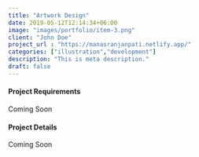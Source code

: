 ```yaml
---
title: "Artwork Design"
date: 2019-05-12T12:14:34+06:00
image: "images/portfolio/item-3.png"
client: "John Doe"
project_url : "https://manasranjanpati.netlify.app/"
categories: ["illustration","development"]
description: "This is meta description."
draft: false
---
```


#### Project Requirements

Coming Soon

#### Project Details

Coming Soon
